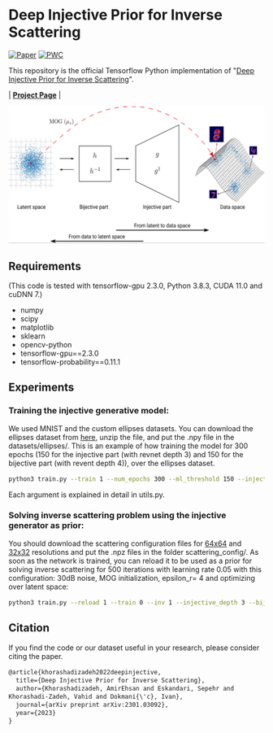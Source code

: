 # Deep Injective Prior for Inverse Scattering
[![Paper](https://img.shields.io/badge/arxiv-report-red)](https://arxiv.org/abs/2301.03092)
[![PWC](https://img.shields.io/badge/PWC-report-blue)](https://paperswithcode.com/paper/deep-injective-prior-for-inverse-scattering)

This repository is the official Tensorflow Python implementation of "[Deep Injective Prior for Inverse Scattering](https://arxiv.org/abs/2301.03092)".

| [**Project Page**](https://sada.dmi.unibas.ch/en/research/injective-flows)  | 


<p float="center">
<img src="https://github.com/swing-research/scattering_injective_prior/blob/main/figures/network.png" width="800">
</p>


## Requirements
(This code is tested with tensorflow-gpu 2.3.0, Python 3.8.3, CUDA 11.0 and cuDNN 7.)
- numpy
- scipy
- matplotlib
- sklearn
- opencv-python
- tensorflow-gpu==2.3.0
- tensorflow-probability==0.11.1


## Experiments
### Training the injective generative model:
We used MNIST and the custom ellipses datasets. You can download the ellipses dataset from [here](https://drive.switch.ch/index.php/s/yFGPLw2pAsNTkkj), unzip the file, and put the .npy file in the datasets/ellipses/. 
This is an example of how training the model for 300 epochs (150 for the injective part (with revnet depth 3) and 150 for the bijective part (with revent depth 4)), over the ellipses dataset.
```sh
python3 train.py --train 1 --num_epochs 300 --ml_threshold 150 --injective_depth 3 --bijective_depth 4 --dataset ellipses --gpu_num 0 --desc default
```
Each argument is explained in detail in utils.py.

### Solving inverse scattering problem using the injective generator as prior:
You should download the scattering configuration files for  [64x64](https://drive.switch.ch/index.php/s/6HOH8PN8BonwR5W) and [32x32](https://drive.switch.ch/index.php/s/51A2ZvFLd2NI5Bj) resolutions and put the .npz files in the folder scattering_config/.
As soon as the network is trained, you can reload it to be used as a prior for solving inverse scattering for 500 iterations with learning rate 0.05 with this configuration: 30dB noise, MOG initialization, epsilon_r= 4 and optimizing over latent space:
```sh
python3 train.py --reload 1 --train 0 --inv 1 --injective_depth 3 --bijective_depth 4 --dataset ellipses --gpu_num 0 --desc default  --nsteps 500 --lr_inv 0.05 --noise_snr 30 --initial_guess MOG --er 4  --optimization_mode latent_space
```

## Citation
If you find the code or our dataset useful in your research, please consider citing the paper.

```
@article{khorashadizadeh2022deepinjective,
  title={Deep Injective Prior for Inverse Scattering},
  author={Khorashadizadeh, AmirEhsan and Eskandari, Sepehr and Khorashadi-Zadeh, Vahid and Dokmani{\'c}, Ivan},
  journal={arXiv preprint arXiv:2301.03092},
  year={2023}
}
```

